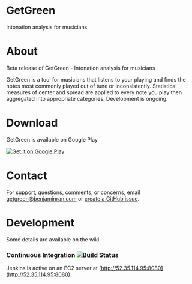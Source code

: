# GetGreen

Intonation analysis for musicians

# About
Beta release of GetGreen - Intonation analysis for musicians

GetGreen is a tool for musicians that listens to your playing and finds the notes most commonly played out of tune or inconsistently. Statistical measures of center and spread are applied to every note you play then aggregated into appropriate categories. Development is ongoing.

# Download
GetGreen is available on Google Play

<a href="https://play.google.com/store/apps/details?id=com.bran.getgreen&utm_source=global_co&utm_medium=prtnr&utm_content=Mar2515&utm_campaign=PartBadge&pcampaignid=MKT-Other-global-all-co-prtnr-py-PartBadge-Mar2515-1"><img alt="Get it on Google Play" src="https://play.google.com/intl/en_us/badges/images/generic/en-play-badge.png" /></a>

# Contact
For support, questions, comments, or concerns, email <getgreen@benjaminran.com> or [create a GitHub issue](https://github.com/benjaminran/PitchPatterns/issues/new).

# Development
Some details are available on the wiki

### Continuous Integration [![Build Status](http://52.35.114.95:8080/buildStatus/icon?job=PitchPatterns)](http://52.35.114.95:8080/job/PitchPatterns/)

Jenkins is active on an EC2 server at [http://52.35.114.95:8080](http://52.35.114.95:8080).
